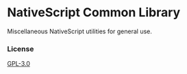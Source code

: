 # NativeScript Common Library

Miscellaneous NativeScript utilities for general use.

### License

[GPL-3.0](https://opensource.org/licenses/GPL-3.0)